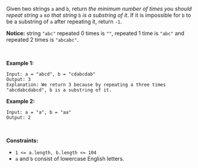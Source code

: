 <!-- https://leetcode.com/problems/repeated-string-match/ -->

Given two strings `a` and `b`, return *the minimum number of times you
should repeat string* `a` *so that string* `b` *is a substring of it*.
If it is impossible for `b`​​​​​ to be a substring of `a` after
repeating it, return `-1`.

**Notice:** string `"abc"` repeated 0 times is `""`, repeated 1 time is
`"abc"` and repeated 2 times is `"abcabc"`.

 

**Example 1:**

    Input: a = "abcd", b = "cdabcdab"
    Output: 3
    Explanation: We return 3 because by repeating a three times "abcdabcdabcd", b is a substring of it.

**Example 2:**

    Input: a = "a", b = "aa"
    Output: 2

 

**Constraints:**

-   `1 <= a.length, b.length <= 104`
-   `a` and `b` consist of lowercase English letters.
